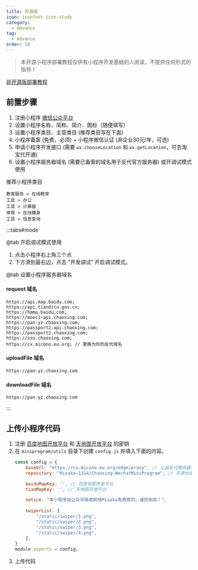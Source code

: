 ```yaml
---
title: 开源版
icon: iconfont icon-study
category:
  - Advance
tag:
  - Advance
order: 10
---
```


> 本开源小程序部署教程仅供有小程序开发基础的人阅读，不提供任何形式的指导！

[非开源版部署教程](./no-open.html)

## 前置步骤

1. 注册小程序 [微信公众平台](https://mp.weixin.qq.com)
2. 设置小程序名称、简称、简介、图标（随便填写）
3. 设置小程序类目、主营类目 (推荐类目写在下面)
4. 小程序备案 (免费，必须) + 小程序微信认证 (非企业30元/年，可选)
5. 申请小程序开发接口 (需要 `wx.chooseLocation` 和 `wx.getLocation`，可去淘宝代开通)
6. 设置小程序服务器域名 (需要已备案的域名用于反代官方服务器) 或开调试模式使用

推荐小程序类目

```
教育服务 > 在线教育
工具 > 办公
工具 > 计算器
体育 > 在线健身
工具 > 信息查询
```

:::tabs#mode

@tab 开启调试模式使用

1. 点击小程序右上角三个点
2. 下方滑到最右边，点击 “开发调试” 开启调试模式。

@tab 设置小程序服务器域名

#### request 域名  

```
https://api.map.baidu.com;
https://api.tianditu.gov.cn;
https://hmma.baidu.com;
https://mooc1-api.chaoxing.com;
https://pan-yz.chaoxing.com;
https://passport2-api.chaoxing.com;
https://passport2.chaoxing.com;
https://sso.chaoxing.com;
https://cx.micono.eu.org; // 更换为你的反代域名 
``` 

#### uploadFile 域名  

```
https://pan-yz.chaoxing.com  
```

#### downloadFile 域名  

```
https://pan-yz.chaoxing.com  
```

:::

## 上传小程序代码

1. 注册 [百度地图开放平台](https://lbsyun.baidu.com) 和 [天地图开放平台](http://lbs.tianditu.gov.cn) 的密钥
2. 在 `miniprogram/utils` 目录下创建 `config.js` 并填入下面的内容。
    ```js
    const config = {
        baseUrl: "https://cx.micono.eu.org/edge/proxy", // 公益反代服务器（腾讯 EdgeOne），有条件请更换为你的反代域名
        repository: "Misaka-1314/Chaoxing-WechatMiniProgram", // 开源仓库地址

        baiduMapKey: '', // 百度地图开发平台
        tianMapKey: '', // 天地图开放平台

        notice: "本小程序由公众号御坂网络Misaka免费提供，谨防倒卖！",
        
        swiperList: [
            "/static/swiper/1.png",
            "/static/swiper/2.png",
            "/static/swiper/3.png",
            "/static/swiper/4.png",
        ],
    }
    module.exports = config;
    ```
3. 上传代码
